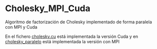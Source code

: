 # Cholesky_MPI_Cuda
Algoritmo de factorización de Cholesky implementado de forma paralela con MPI y Cuda

En el fichero [cholesky.cu](cholesky.cu) está implementada la versión Cuda y en [cholesky_paralelo](cholesky_paralelo.c) está implementada la versión con MPI
